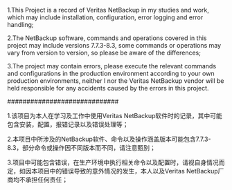 
1.This Project is a record of Veritas NetBackup in my studies and work, which may include installation, configuration, error logging and error handling;

2.The NetBackup software, commands and operations covered in this project may include versions 7.7.3-8.3, some commands or operations may vary from version to version, so please be aware of the differences;

3.The project may contain errors, please execute the relevant commands and configurations in the production environment according to your own production environments, neither I nor the Veritas NetBackup vendor will be held responsible for any accidents caused by the errors in this project.

#############################

1.该项目为本人在学习及工作中使用Veritas NetBackup软件时的记录，其中可能包含安装，配置，报错记录以及错误处理等；

2.本项目中所涉及的NetBackup软件、命令以及操作涵盖版本可能包含7.7.3-8.3，部分命令或操作因不同版本而不同，请注意甄别；

3.项目中可能包含错误，在生产环境中执行相关命令以及配置时，请视自身情况而定，如因本项目中的错误导致的意外情况的发生，本人以及Veritas NetBackup厂商均不承担任何责任；

